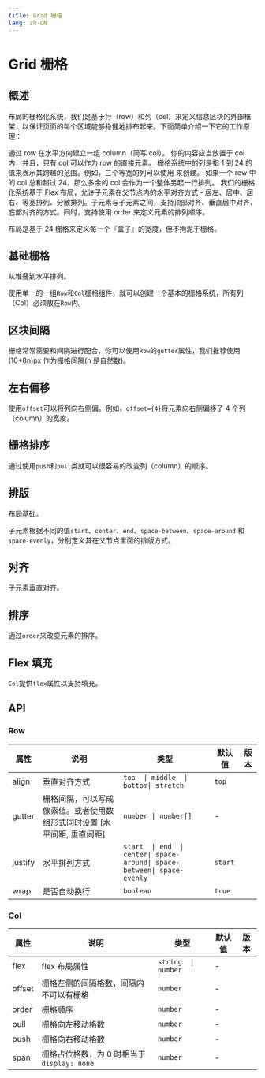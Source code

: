 ```yaml
---
title: Grid 栅格
lang: zh-CN
---
```



# Grid 栅格

## 概述

布局的栅格化系统，我们是基于行（row）和列（col）来定义信息区块的外部框架，以保证页面的每个区域能够稳健地排布起来。下面简单介绍一下它的工作原理：

通过 row 在水平方向建立一组 column（简写 col）。
你的内容应当放置于 col 内，并且，只有 col 可以作为 row 的直接元素。
栅格系统中的列是指 1 到 24 的值来表示其跨越的范围。例如，三个等宽的列可以使用 <Col span={8} /> 来创建。
如果一个 row 中的 col 总和超过 24，那么多余的 col 会作为一个整体另起一行排列。
我们的栅格化系统基于 Flex 布局，允许子元素在父节点内的水平对齐方式 - 居左、居中、居右、等宽排列、分散排列。子元素与子元素之间，支持顶部对齐、垂直居中对齐、底部对齐的方式。同时，支持使用 order 来定义元素的排列顺序。

布局是基于 24 栅格来定义每一个『盒子』的宽度，但不拘泥于栅格。

## 基础栅格

从堆叠到水平排列。

使用单一的一组`Row`和`Col`栅格组件，就可以创建一个基本的栅格系统，所有列（Col）必须放在`Row`内。

<demo src="../../../../example/grid/basic.svelte"  github='Grid/Row'></demo>

## 区块间隔

栅格常常需要和间隔进行配合，你可以使用`Row`的`gutter`属性，我们推荐使用 (16+8n)px 作为栅格间隔(n 是自然数)。

<demo src="../../../../example/grid/gutter.svelte"  github='Grid/Row'></demo>

## 左右偏移

使用`offset`可以将列向右侧偏。例如，`offset={4}`将元素向右侧偏移了 4 个列（column）的宽度。

<demo src="../../../../example/grid/offset.svelte"  github='Grid/Row'></demo>

## 栅格排序

通过使用`push`和`pull`类就可以很容易的改变列（column）的顺序。

<demo src="../../../../example/grid/push.svelte"  github='Grid/Row'></demo>

## 排版

布局基础。

子元素根据不同的值`start`、`center`、`end`、`space-between`、`space-around` 和 `space-evenly`，分别定义其在父节点里面的排版方式。

<demo src="../../../../example/grid/justify.svelte"  github='Grid/Row'></demo>

## 对齐

子元素垂直对齐。

<demo src="../../../../example/grid/align.svelte"  github='Grid/Row'></demo>

## 排序

通过`order`来改变元素的排序。

<demo src="../../../../example/grid/order.svelte"  github='Grid/Row'></demo>

## Flex 填充

`Col`提供`flex`属性以支持填充。

<demo src="../../../../example/grid/flex.svelte"  github='Grid/Row'></demo>

## API

### Row

| 属性    | 说明                                                                    | 类型                                                                     | 默认值  | 版本 |
| ------- | ----------------------------------------------------------------------- | ------------------------------------------------------------------------ | ------- | ---- |
| align   | 垂直对齐方式                                                            | `top  \| middle  \| bottom\| stretch`                                    | `top`   |      |
| gutter  | 栅格间隔，可以写成像素值。或者使用数组形式同时设置 [水平间距, 垂直间距] | `number \| number[]`                                                     | -       |      |
| justify | 水平排列方式                                                            | `start  \| end  \| center\| space-around\| space-between\| space-evenly` | `start` |      |
| wrap    | 是否自动换行                                                            | `boolean`                                                                | `true`  |      |

### Col

| 属性   | 说明                                       | 类型                | 默认值 | 版本 |
| ------ | ------------------------------------------ | ------------------- | ------ | ---- |
| flex   | flex 布局属性                              | `string  \| number` | -      |      |
| offset | 栅格左侧的间隔格数，间隔内不可以有栅格     | `number`            | -      |      |
| order  | 栅格顺序                                   | `number`            | -      |      |
| pull   | 栅格向左移动格数                           | `number`            | -      |      |
| push   | 栅格向右移动格数                           | `number`            | -      |      |
| span   | 栅格占位格数，为 0 时相当于`display: none` | `number`            | -      |      |